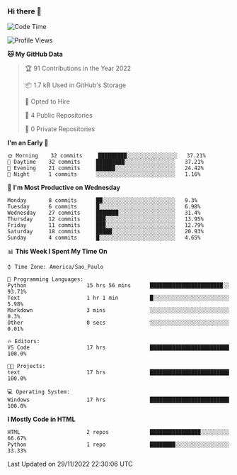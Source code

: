 ### Hi there 👋

<!--
**igabriel-gb/igabriel-gb** is a ✨ _special_ ✨ repository because its `README.md` (this file) appears on your GitHub profile.

Here are some ideas to get you started:

- 🔭 I’m currently working on ...
- 🌱 I’m currently learning ...
- 👯 I’m looking to collaborate on ...
- 🤔 I’m looking for help with ...
- 💬 Ask me about ...
- 📫 How to reach me: ...
- 😄 Pronouns: ...
- ⚡ Fun fact: ...
-->

<!--START_SECTION:waka-->
![Code Time](http://img.shields.io/badge/Code%20Time-40%20hrs%2039%20mins-blue)

![Profile Views](http://img.shields.io/badge/Profile%20Views-1-blue)

**🐱 My GitHub Data** 

> 🏆 91 Contributions in the Year 2022
 > 
> 📦 1.7 kB Used in GitHub's Storage 
 > 
> 💼 Opted to Hire
 > 
> 📜 4 Public Repositories 
 > 
> 🔑 0 Private Repositories  
 > 
**I'm an Early 🐤** 

```text
🌞 Morning    32 commits     █████████░░░░░░░░░░░░░░░░   37.21% 
🌇 Daytime    32 commits     █████████░░░░░░░░░░░░░░░░   37.21% 
🌃 Evening    21 commits     ██████░░░░░░░░░░░░░░░░░░░   24.42% 
🌙 Night      1 commits      ░░░░░░░░░░░░░░░░░░░░░░░░░   1.16%

```
📅 **I'm Most Productive on Wednesday** 

```text
Monday       8 commits      ██░░░░░░░░░░░░░░░░░░░░░░░   9.3% 
Tuesday      6 commits      █░░░░░░░░░░░░░░░░░░░░░░░░   6.98% 
Wednesday    27 commits     ███████░░░░░░░░░░░░░░░░░░   31.4% 
Thursday     12 commits     ███░░░░░░░░░░░░░░░░░░░░░░   13.95% 
Friday       11 commits     ███░░░░░░░░░░░░░░░░░░░░░░   12.79% 
Saturday     18 commits     █████░░░░░░░░░░░░░░░░░░░░   20.93% 
Sunday       4 commits      █░░░░░░░░░░░░░░░░░░░░░░░░   4.65%

```


📊 **This Week I Spent My Time On** 

```text
⌚︎ Time Zone: America/Sao_Paulo

💬 Programming Languages: 
Python                   15 hrs 56 mins      ███████████████████████░░   93.71% 
Text                     1 hr 1 min          █░░░░░░░░░░░░░░░░░░░░░░░░   5.98% 
Markdown                 3 mins              ░░░░░░░░░░░░░░░░░░░░░░░░░   0.3% 
Other                    0 secs              ░░░░░░░░░░░░░░░░░░░░░░░░░   0.01%

🔥 Editors: 
VS Code                  17 hrs              █████████████████████████   100.0%

🐱‍💻 Projects: 
text                     17 hrs              █████████████████████████   100.0%

💻 Operating System: 
Windows                  17 hrs              █████████████████████████   100.0%

```

**I Mostly Code in HTML** 

```text
HTML                     2 repos             ████████████████░░░░░░░░░   66.67% 
Python                   1 repo              ████████░░░░░░░░░░░░░░░░░   33.33%

```



 Last Updated on 29/11/2022 22:30:06 UTC
<!--END_SECTION:waka-->
